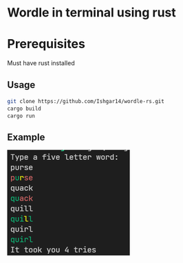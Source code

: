 # Wordle in terminal using rust

# Prerequisites
Must have rust installed

## Usage

```bash
git clone https://github.com/Ishgar14/wordle-rs.git
cargo build
cargo run
```

## Example
![image](images/image.png)